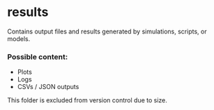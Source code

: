# results

Contains output files and results generated by simulations, scripts, or models.

### Possible content:
- Plots
- Logs
- CSVs / JSON outputs

This folder is excluded from version control due to size.
